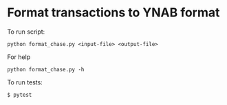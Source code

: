 # Format transactions to YNAB format

To run script:

```
python format_chase.py <input-file> <output-file>
```

For help

```
python format_chase.py -h
```


To run tests:

```
$ pytest
```